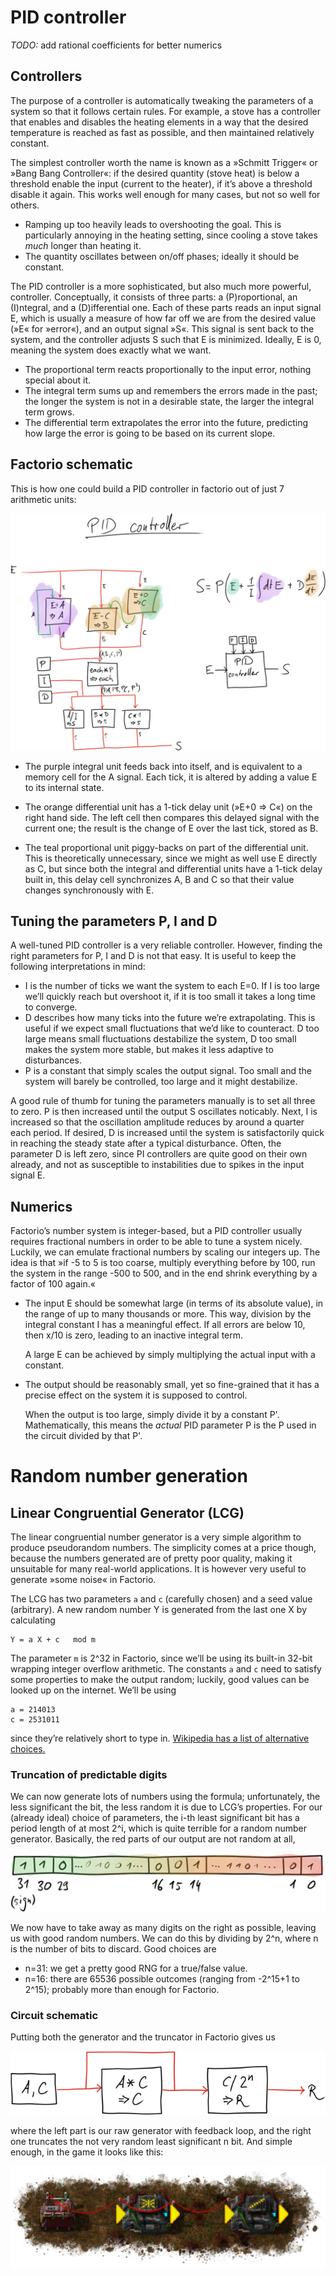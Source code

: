 # PID controller

*TODO:* add rational coefficients for better numerics

## Controllers

The purpose of a controller is automatically tweaking the parameters of a system
so that it follows certain rules. For example, a stove has a controller that
enables and disables the heating elements in a way that the desired temperature
is reached as fast as possible, and then maintained relatively constant.

The simplest controller worth the name is known as a »Schmitt Trigger« or »Bang
Bang Controller«: if the desired quantity (stove heat) is below a threshold
enable the input (current to the heater), if it’s above a threshold disable it
again. This works well enough for many cases, but not so well for others.

  - Ramping up too heavily leads to overshooting the goal. This is particularly
    annoying in the heating setting, since cooling a stove takes *much* longer
    than heating it.
  - The quantity oscillates between on/off phases; ideally it should be
    constant.

The PID controller is a more sophisticated, but also much more powerful,
controller. Conceptually, it consists of three parts: a (P)roportional, an
(I)ntegral, and a (D)ifferential one. Each of these parts reads an input signal
E, which is usually a measure of how far off we are from the desired value (»E«
for »error«), and an output signal »S«. This signal is sent back to the system,
and the controller adjusts S such that E is minimized. Ideally, E is 0, meaning
the system does exactly what we want.

  - The proportional term reacts proportionally to the input error, nothing
    special about it.
  - The integral term sums up and remembers the errors made in the past; the
    longer the system is not in a desirable state, the larger the integral term
    grows.
  - The differential term extrapolates the error into the future, predicting how
    large the error is going to be based on its current slope.

## Factorio schematic

This is how one could build a PID controller in factorio out of just 7
arithmetic units:

![](pid.png)

  - The purple integral unit feeds back into itself, and is equivalent to a
    memory cell for the A signal. Each tick, it is altered by adding a value E
    to its internal state.

  - The orange differential unit has a 1-tick delay unit (»E+0 ⇒ C«) on the
    right hand side. The left cell then compares this delayed signal with the
    current one; the result is the change of E over the last tick, stored as B.

  - The teal proportional unit piggy-backs on part of the differential unit.
    This is theoretically unnecessary, since we might as well use E directly as
    C, but since both the integral and differential units have a 1-tick delay
    built in, this delay cell synchronizes A, B and C so that their value
    changes synchronously with E.

## Tuning the parameters P, I and D

A well-tuned PID controller is a very reliable controller. However, finding the
right parameters for P, I and D is not that easy. It is useful to keep the
following interpretations in mind:

  - I is the number of ticks we want the system to each E=0. If I is too large
    we’ll quickly reach but overshoot it, if it is too small it takes a long
    time to converge.
  - D describes how many ticks into the future we’re extrapolating. This is
    useful if we expect small fluctuations that we’d like to counteract. D too
    large means small fluctuations destabilize the system, D too small makes the
    system more stable, but makes it less adaptive to disturbances.
  - P is a constant that simply scales the output signal. Too small and the
    system will barely be controlled, too large and it might destabilize.

A good rule of thumb for tuning the parameters manually is to set all three to
zero. P is then increased until the output S oscillates noticably. Next, I is
increased so that the oscillation amplitude reduces by around a quarter each
period. If desired, D is increased until the system is satisfactorily quick in
reaching the steady state after a typical disturbance. Often, the parameter D is
left zero, since PI controllers are quite good on their own already, and not as
susceptible to instabilities due to spikes in the input signal E.

## Numerics

Factorio’s number system is integer-based, but a PID controller usually requires
fractional numbers in order to be able to tune a system nicely. Luckily, we can
emulate fractional numbers by scaling our integers up. The idea is that »if -5
to 5 is too coarse, multiply everything before by 100, run the system in the
range -500 to 500, and in the end shrink everything by a factor of 100 again.«

  - The input E should be somewhat large (in terms of its absolute value), in
    the range of up to many thousands or more. This way, division by the
    integral constant I has a meaningful effect. If all errors are below 10,
    then x/10 is zero, leading to an inactive integral term.

    A large E can be achieved by simply multiplying the actual input with a
    constant.

  - The output should be reasonably small, yet so fine-grained that it has a
    precise effect on the system it is supposed to control.

    When the output is too large, simply divide it by a constant P'.
    Mathematically, this means the *actual* PID parameter P is the P used in the
    circuit divided by that P'.


# Random number generation

## Linear Congruential Generator (LCG)

The linear congruential number generator is a very simple algorithm to produce
pseudorandom numbers. The simplicity comes at a price though, because the
numbers generated are of pretty poor quality, making it unsuitable for many
real-world applications. It is however very useful to generate »some noise« in
Factorio.

The LCG has two parameters `a` and `c` (carefully chosen) and a seed value
(arbitrary). A new random number Y is generated from the last one X by
calculating

    Y = a X + c   mod m

The parameter `m` is 2^32 in Factorio, since we’ll be using its built-in 32-bit
wrapping integer overflow arithmetic. The constants `a` and `c` need to satisfy
some properties to make the output random; luckily, good values can be looked up
on the internet. We’ll be using

    a = 214013
    c = 2531011

since they’re relatively short to type in. [Wikipedia has a list of alternative
choices.](https://en.wikipedia.org/wiki/Linear_congruential_generator)

### Truncation of predictable digits

We can now generate lots of numbers using the formula; unfortunately, the less
significant the bit, the less random it is due to LCG’s properties. For our
(already ideal) choice of parameters, the i-th least significant bit has a
period length of at most 2^i, which is quite terrible for a random number
generator. Basically, the red parts of our output are not random at all,

![](img/lcg-truncation.png)

We now have to take away as many digits on the right as possible, leaving us
with good random numbers. We can do this by dividing by 2^n, where n is the
number of bits to discard. Good choices are

  - n=31: we get a pretty good RNG for a true/false value.
  - n=16: there are 65536 possible outcomes (ranging from -2^15+1 to 2^15);
    probably more than enough for Factorio.

### Circuit schematic

Putting both the generator and the truncator in Factorio gives us

![](img/lcg-circuit-schematic.png)

where the left part is our raw generator with feedback loop, and the right one
truncates the not very random least significant n bit. And simple enough, in
the game it looks like this:

![](img/lcg-circuit-ingame.png)
